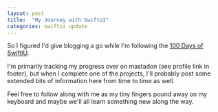 ```yaml
---
layout: post
title:  "My Journey with SwiftUI"
categories: swiftui update
---
```

So I figured I'd give blogging a go while I'm following the [100 Days of SwiftIU][swiftui-100days].

I'm primarily tracking my progress over on mastadon (see profile link in footer), but when I complete one of the projects, I'll probably post some extended bits of information
here from time to time as well.

Feel free to follow along with me as my tiny fingers pound away on my keyboard and maybe we'll all learn something new along the way.

[swiftui-100days]: https://www.hackingwithswift.com/100/swiftui


